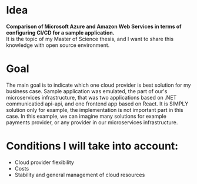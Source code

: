 # Idea
 **Comparison of Microsoft Azure and Amazon Web Services in terms of configuring CI/CD for a sample application.** <br/>
 It is the topic of my Master of Science thesis, and I want to share this knowledge with open source environment.

# Goal
 The main goal is to indicate which one cloud provider is best solution for my business case.
 Sample application was emulated, the part of our's microservices infrastructure, that was two applications based on .NET communicatied api-api, and one frontend app based on React.
 It is SIMPLY solution only for example, the implementation is not important part in this case. In this example, we can imagine many solutions for example payments provider, or    any provider in our microservices infrastructure.

# Conditions I will take into account:
* Cloud provider flexibility
* Costs
* Stability and general management of cloud resources
